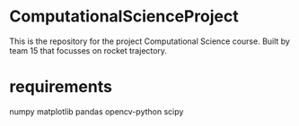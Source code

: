 # ComputationalScienceProject
This is the repository for the project Computational Science course. Built by team 15 that focusses on rocket trajectory.

# requirements
numpy
matplotlib
pandas
opencv-python
scipy
